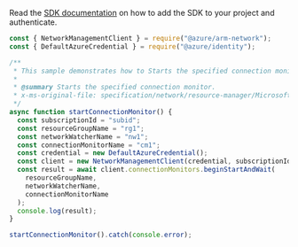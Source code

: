 Read the [SDK documentation](https://github.com/Azure/azure-sdk-for-js/blob/%40azure%2Farm-network_27.0.0/sdk/network/arm-network/README.md) on how to add the SDK to your project and authenticate.

```javascript
const { NetworkManagementClient } = require("@azure/arm-network");
const { DefaultAzureCredential } = require("@azure/identity");

/**
 * This sample demonstrates how to Starts the specified connection monitor.
 *
 * @summary Starts the specified connection monitor.
 * x-ms-original-file: specification/network/resource-manager/Microsoft.Network/stable/2021-05-01/examples/NetworkWatcherConnectionMonitorStart.json
 */
async function startConnectionMonitor() {
  const subscriptionId = "subid";
  const resourceGroupName = "rg1";
  const networkWatcherName = "nw1";
  const connectionMonitorName = "cm1";
  const credential = new DefaultAzureCredential();
  const client = new NetworkManagementClient(credential, subscriptionId);
  const result = await client.connectionMonitors.beginStartAndWait(
    resourceGroupName,
    networkWatcherName,
    connectionMonitorName
  );
  console.log(result);
}

startConnectionMonitor().catch(console.error);
```
